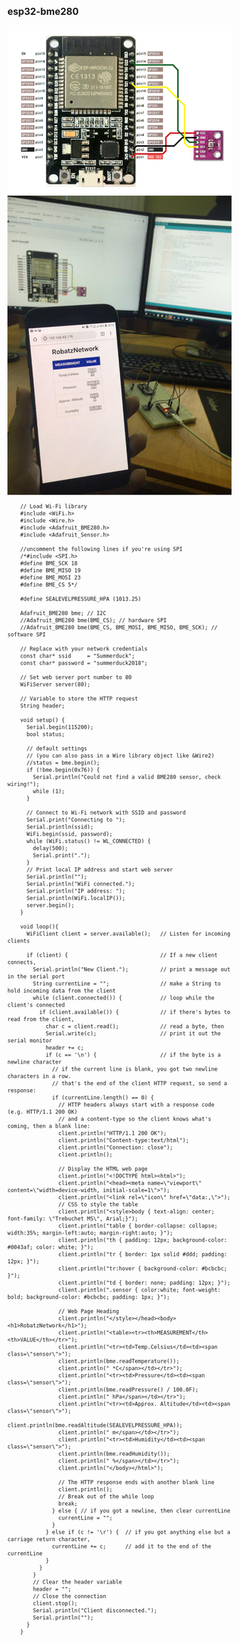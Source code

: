 ## esp32-bme280

![ESP32](https://github.com/Summerduck/esp32-bme280/blob/master/esp32%2Bbme280.png)
![ESP32_live](https://github.com/Summerduck/esp32-bme280/blob/master/photo_2019-02-23_18-18-06.jpg)


        // Load Wi-Fi library
        #include <WiFi.h>
        #include <Wire.h>
        #include <Adafruit_BME280.h>
        #include <Adafruit_Sensor.h>

        //uncomment the following lines if you're using SPI
        /*#include <SPI.h>
        #define BME_SCK 18
        #define BME_MISO 19
        #define BME_MOSI 23
        #define BME_CS 5*/

        #define SEALEVELPRESSURE_HPA (1013.25)

        Adafruit_BME280 bme; // I2C
        //Adafruit_BME280 bme(BME_CS); // hardware SPI
        //Adafruit_BME280 bme(BME_CS, BME_MOSI, BME_MISO, BME_SCK); // software SPI

        // Replace with your network credentials
        const char* ssid     = "Summerduck";
        const char* password = "summerduck2018";

        // Set web server port number to 80
        WiFiServer server(80);

        // Variable to store the HTTP request
        String header;

        void setup() {
          Serial.begin(115200);
          bool status;

          // default settings
          // (you can also pass in a Wire library object like &Wire2)
          //status = bme.begin();  
          if (!bme.begin(0x76)) {
            Serial.println("Could not find a valid BME280 sensor, check wiring!");
            while (1);
          }

          // Connect to Wi-Fi network with SSID and password
          Serial.print("Connecting to ");
          Serial.println(ssid);
          WiFi.begin(ssid, password);
          while (WiFi.status() != WL_CONNECTED) {
            delay(500);
            Serial.print(".");
          }
          // Print local IP address and start web server
          Serial.println("");
          Serial.println("WiFi connected.");
          Serial.println("IP address: ");
          Serial.println(WiFi.localIP());
          server.begin();
        }

        void loop(){
          WiFiClient client = server.available();   // Listen for incoming clients

          if (client) {                             // If a new client connects,
            Serial.println("New Client.");          // print a message out in the serial port
            String currentLine = "";                // make a String to hold incoming data from the client
            while (client.connected()) {            // loop while the client's connected
              if (client.available()) {             // if there's bytes to read from the client,
                char c = client.read();             // read a byte, then
                Serial.write(c);                    // print it out the serial monitor
                header += c;
                if (c == '\n') {                    // if the byte is a newline character
                  // if the current line is blank, you got two newline characters in a row.
                  // that's the end of the client HTTP request, so send a response:
                  if (currentLine.length() == 0) {
                    // HTTP headers always start with a response code (e.g. HTTP/1.1 200 OK)
                    // and a content-type so the client knows what's coming, then a blank line:
                    client.println("HTTP/1.1 200 OK");
                    client.println("Content-type:text/html");
                    client.println("Connection: close");
                    client.println();

                    // Display the HTML web page
                    client.println("<!DOCTYPE html><html>");
                    client.println("<head><meta name=\"viewport\" content=\"width=device-width, initial-scale=1\">");
                    client.println("<link rel=\"icon\" href=\"data:,\">");
                    // CSS to style the table 
                    client.println("<style>body { text-align: center; font-family: \"Trebuchet MS\", Arial;}");
                    client.println("table { border-collapse: collapse; width:35%; margin-left:auto; margin-right:auto; }");
                    client.println("th { padding: 12px; background-color: #0043af; color: white; }");
                    client.println("tr { border: 1px solid #ddd; padding: 12px; }");
                    client.println("tr:hover { background-color: #bcbcbc; }");
                    client.println("td { border: none; padding: 12px; }");
                    client.println(".sensor { color:white; font-weight: bold; background-color: #bcbcbc; padding: 1px; }");

                    // Web Page Heading
                    client.println("</style></head><body><h1>RobatzNetwork</h1>");
                    client.println("<table><tr><th>MEASUREMENT</th><th>VALUE</th></tr>");
                    client.println("<tr><td>Temp.Celsius</td><td><span class=\"sensor\">");
                    client.println(bme.readTemperature());
                    client.println(" *C</span></td></tr>");  
                    client.println("<tr><td>Pressure</td><td><span class=\"sensor\">");
                    client.println(bme.readPressure() / 100.0F);
                    client.println(" hPa</span></td></tr>");
                    client.println("<tr><td>Approx. Altitude</td><td><span class=\"sensor\">");
                    client.println(bme.readAltitude(SEALEVELPRESSURE_HPA));
                    client.println(" m</span></td></tr>"); 
                    client.println("<tr><td>Humidity</td><td><span class=\"sensor\">");
                    client.println(bme.readHumidity());
                    client.println(" %</span></td></tr>"); 
                    client.println("</body></html>");

                    // The HTTP response ends with another blank line
                    client.println();
                    // Break out of the while loop
                    break;
                  } else { // if you got a newline, then clear currentLine
                    currentLine = "";
                  }
                } else if (c != '\r') {  // if you got anything else but a carriage return character,
                  currentLine += c;      // add it to the end of the currentLine
                }
              }
            }
            // Clear the header variable
            header = "";
            // Close the connection
            client.stop();
            Serial.println("Client disconnected.");
            Serial.println("");
          }
        }
